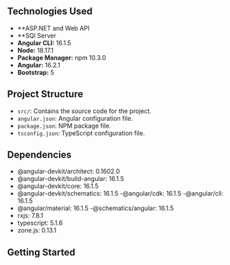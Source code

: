 ## Technologies Used

- **ASP.NET and Web API
- **SQl Server
- **Angular CLI:** 16.1.5
- **Node:** 18.17.1
- **Package Manager:** npm 10.3.0
- **Angular:** 16.2.1
- **Bootstrap:** 5

## Project Structure

- `src/`: Contains the source code for the project.
- `angular.json`: Angular configuration file.
- `package.json`: NPM package file.
- `tsconfig.json`: TypeScript configuration file.



## Dependencies
- @angular-devkit/architect: 0.1602.0
 - @angular-devkit/build-angular: 16.1.5
 - @angular-devkit/core: 16.1.5
- @angular-devkit/schematics: 16.1.5
 -@angular/cdk: 16.1.5
-@angular/cli: 16.1.5
- @angular/material: 16.1.5
-@schematics/angular: 16.1.5
 - rxjs: 7.8.1
- typescript: 5.1.6
- zone.js: 0.13.1


## Getting Started



